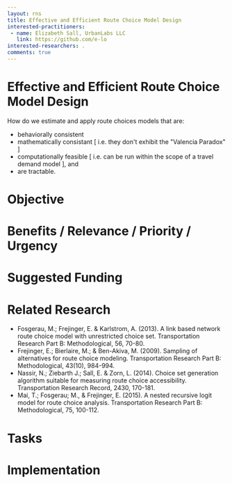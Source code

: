 ```yaml
---
layout: rns
title: Effective and Efficient Route Choice Model Design
interested-practitioners:
 - name: Elizabeth Sall, UrbanLabs LLC
   link: https://github.com/e-lo
interested-researchers: .
comments: true
---
```

# Effective and Efficient Route Choice Model Design

How do we estimate and apply route choices models that are:
 - behaviorally consistent 
 - mathematically consistant [ i.e. they don't exhibit the "Valencia Paradox" ]
 - computationally feasible [ i.e. can be run within the scope of a travel demand model ], and
 - are tractable.

# Objective

# Benefits / Relevance / Priority / Urgency

# Suggested Funding

# Related Research
 - Fosgerau, M.; Frejinger, E. & Karlstrom, A. (2013). A link based network route choice model with unrestricted choice set. Transportation Research Part B: Methodological, 56, 70-80.
 - Frejinger, E.; Bierlaire, M.; & Ben-Akiva, M. (2009). Sampling of alternatives for route choice modeling. Transportation Research Part B: Methodological, 43(10), 984-994.
 - Nassir, N.; Ziebarth J.; Sall, E. & Zorn, L. (2014). Choice set generation algorithm suitable for measuring route choice accessibility.  Transportation Research Record, 2430, 170-181.
 - Mai, T.; Fosgerau; M., & Frejinger, E. (2015).  A nested recursive logit model for route choice analysis.  Transportation Research Part B: Methodological, 75, 100-112.

# Tasks

# Implementation